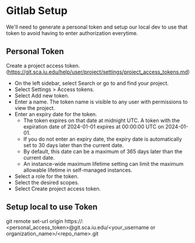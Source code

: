 # Gitlab Setup 

We'll need to generate a personal token and setup our local dev to use that token to avoid having to enter authorization everytime.

## Personal Token

Create a project access token. (https://git.sca.iu.edu/help/user/project/settings/project_access_tokens.md)

- On the left sidebar, select Search or go to and find your project.
- Select Settings > Access tokens.
- Select Add new token.
- Enter a name. The token name is visible to any user with permissions to view the project.
- Enter an expiry date for the token.
  - The token expires on that date at midnight UTC. A token with the expiration date of 2024-01-01 expires at 00:00:00 UTC on 2024-01-01.
  - If you do not enter an expiry date, the expiry date is automatically set to 30 days later than the current date.
  - By default, this date can be a maximum of 365 days later than the current date.
  - An instance-wide maximum lifetime setting can limit the maximum allowable lifetime in self-managed instances.
- Select a role for the token.
- Select the desired scopes.
- Select Create project access token.


## Setup local to use Token


git remote set-url origin https://<username>:<personal_access_token>@git.sca.iu.edu/<your_username or organization_name>/<repo_name>.git